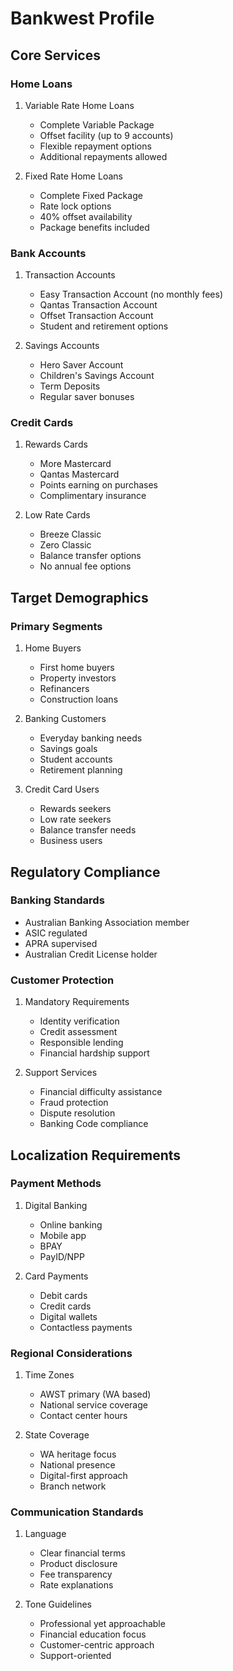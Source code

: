 # Bankwest Profile

## Core Services

### Home Loans
1. Variable Rate Home Loans
   - Complete Variable Package
   - Offset facility (up to 9 accounts)
   - Flexible repayment options
   - Additional repayments allowed

2. Fixed Rate Home Loans
   - Complete Fixed Package
   - Rate lock options
   - 40% offset availability
   - Package benefits included

### Bank Accounts
1. Transaction Accounts
   - Easy Transaction Account (no monthly fees)
   - Qantas Transaction Account
   - Offset Transaction Account
   - Student and retirement options

2. Savings Accounts
   - Hero Saver Account
   - Children's Savings Account
   - Term Deposits
   - Regular saver bonuses

### Credit Cards
1. Rewards Cards
   - More Mastercard
   - Qantas Mastercard
   - Points earning on purchases
   - Complimentary insurance

2. Low Rate Cards
   - Breeze Classic
   - Zero Classic
   - Balance transfer options
   - No annual fee options

## Target Demographics

### Primary Segments
1. Home Buyers
   - First home buyers
   - Property investors
   - Refinancers
   - Construction loans

2. Banking Customers
   - Everyday banking needs
   - Savings goals
   - Student accounts
   - Retirement planning

3. Credit Card Users
   - Rewards seekers
   - Low rate seekers
   - Balance transfer needs
   - Business users

## Regulatory Compliance

### Banking Standards
- Australian Banking Association member
- ASIC regulated
- APRA supervised
- Australian Credit License holder

### Customer Protection
1. Mandatory Requirements
   - Identity verification
   - Credit assessment
   - Responsible lending
   - Financial hardship support

2. Support Services
   - Financial difficulty assistance
   - Fraud protection
   - Dispute resolution
   - Banking Code compliance

## Localization Requirements

### Payment Methods
1. Digital Banking
   - Online banking
   - Mobile app
   - BPAY
   - PayID/NPP

2. Card Payments
   - Debit cards
   - Credit cards
   - Digital wallets
   - Contactless payments

### Regional Considerations
1. Time Zones
   - AWST primary (WA based)
   - National service coverage
   - Contact center hours

2. State Coverage
   - WA heritage focus
   - National presence
   - Digital-first approach
   - Branch network

### Communication Standards
1. Language
   - Clear financial terms
   - Product disclosure
   - Fee transparency
   - Rate explanations

2. Tone Guidelines
   - Professional yet approachable
   - Financial education focus
   - Customer-centric approach
   - Support-oriented
